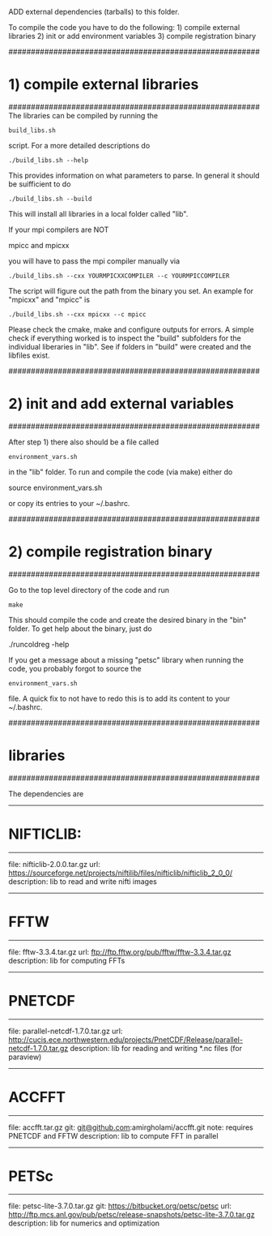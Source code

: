 ADD external dependencies (tarballs) to this folder.

To compile the code you have to do the following:
    1) compile external libraries
    2) init or add environment variables
    3) compile registration binary



########################################################
# 1) compile external libraries 
########################################################
The libraries can be compiled by running the

    build_libs.sh

script. For a more detailed descriptions do

    ./build_libs.sh --help

This provides information on what parameters to parse. In general it should be suifficient to do

    ./build_libs.sh --build

This will install all libraries in a local folder called "lib".

If your mpi compilers are NOT

   mpicc     and     mpicxx

you will have to pass the mpi compiler manually via

    ./build_libs.sh --cxx YOURMPICXXCOMPILER --c YOURMPICCOMPILER

The script will figure out the path from the binary you set. An example for "mpicxx" and "mpicc" is

    ./build_libs.sh --cxx mpicxx --c mpicc


Please check the cmake, make  and configure outputs for errors. A simple check if everything worked is to inspect the "build" subfolders for the individual liberaries in "lib". See if folders in "build" were created and the libfiles exist.



########################################################
# 2) init and add external variables
########################################################

After step 1) there also should be a file called

    environment_vars.sh

in the "lib" folder. To run and compile the code (via make) either do

   source environment_vars.sh

or copy its entries to your ~/.bashrc.



########################################################
# 2) compile registration binary
########################################################

Go to the top level directory of the code and run

    make

This should compile the code and create the desired binary in the "bin" folder. To get help about the binary, just do

   ./runcoldreg -help

If you get a message about a missing "petsc" library when running the code, you probably forgot to source the

    environment_vars.sh

file. A quick fix to not have to redo this is to add its content to your ~/.bashrc.



########################################################
# libraries
########################################################

The dependencies are

----------------------------
# NIFTICLIB:
----------------------------
file: nifticlib-2.0.0.tar.gz
url: https://sourceforge.net/projects/niftilib/files/nifticlib/nifticlib_2_0_0/
description: lib to read and write nifti images


----------------------------
# FFTW
----------------------------
file: fftw-3.3.4.tar.gz
url: ftp://ftp.fftw.org/pub/fftw/fftw-3.3.4.tar.gz
description: lib for computing FFTs 


----------------------------
# PNETCDF
----------------------------
file: parallel-netcdf-1.7.0.tar.gz
url: http://cucis.ece.northwestern.edu/projects/PnetCDF/Release/parallel-netcdf-1.7.0.tar.gz
description: lib for reading and writing *.nc files (for paraview)


----------------------------
# ACCFFT
----------------------------
file: accfft.tar.gz
git: git@github.com:amirgholami/accfft.git
note: requires PNETCDF and FFTW
description: lib to compute FFT in parallel


----------------------------
# PETSc
----------------------------
file: petsc-lite-3.7.0.tar.gz
git: https://bitbucket.org/petsc/petsc
url: http://ftp.mcs.anl.gov/pub/petsc/release-snapshots/petsc-lite-3.7.0.tar.gz
description: lib for numerics and optimization

